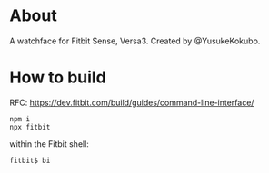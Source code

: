 # About

A watchface for Fitbit Sense, Versa3.
Created by @YusukeKokubo.

# How to build

RFC: https://dev.fitbit.com/build/guides/command-line-interface/

```
npm i
npx fitbit
```

within the Fitbit shell:

```
fitbit$ bi
```
